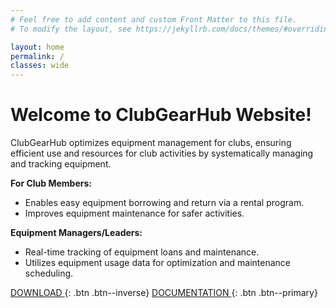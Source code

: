 ```yaml
---
# Feel free to add content and custom Front Matter to this file.
# To modify the layout, see https://jekyllrb.com/docs/themes/#overriding-theme-defaults

layout: home
permalink: /
classes: wide
---
```


# Welcome to ClubGearHub Website!
ClubGearHub optimizes equipment management for clubs, ensuring efficient use and resources for club activities by systematically managing and tracking equipment.

**For Club Members:**
-  Enables easy equipment borrowing and return via a rental program.
-  Improves equipment maintenance for safer activities.

**Equipment Managers/Leaders:**
-  Real-time tracking of equipment loans and maintenance.
-  Utilizes equipment usage data for optimization and maintenance scheduling.

[DOWNLOAD <i class="fas fa-arrow-down"></i>](#link){: .btn .btn--inverse}
[DOCUMENTATION <i class="fas fa-arrow-right"></i>](https://clubgearhub.readthedocs.io/en/latest){: .btn .btn--primary}
